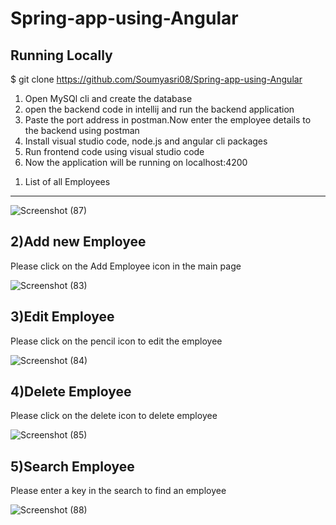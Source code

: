 # Spring-app-using-Angular

Running Locally
-----------------
$ git clone https://github.com/Soumyasri08/Spring-app-using-Angular

1. Open MySQl cli and create the database
2. open the backend code in intellij and run the backend application
3. Paste the port address in postman.Now enter the employee details to the backend using postman
4. Install visual studio code, node.js and angular cli packages
5. Run frontend code using visual studio code
6. Now the application will be running on localhost:4200

1) List of all Employees
-----------------------------

![Screenshot (87)](https://user-images.githubusercontent.com/70061578/177577314-11fa13b6-3b98-426a-8374-b3449573f902.png)

2)Add new Employee
-------------------
Please click on the Add Employee icon in the main page


![Screenshot (83)](https://user-images.githubusercontent.com/70061578/177577669-079bde6b-3167-493d-80b7-b39ab0ff11f8.png)

3)Edit Employee
------------------
Please click on the pencil icon to edit the employee

![Screenshot (84)](https://user-images.githubusercontent.com/70061578/177577738-2a2f851e-5533-4a54-b3d0-8d7cbeb8a606.png)

4)Delete Employee
-------------------
Please click on the delete icon to delete employee

![Screenshot (85)](https://user-images.githubusercontent.com/70061578/177577815-3ee2e0e1-01fd-400c-8413-86dd613e2c19.png)

5)Search Employee
------------------
Please enter a key in the search to find an employee

![Screenshot (88)](https://user-images.githubusercontent.com/70061578/177577944-45ad7071-77bf-47b3-8ce5-2f445b81f273.png)







